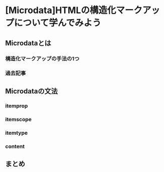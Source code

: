 # [Microdata]HTMLの構造化マークアップについて学んでみよう  

## Microdataとは  

### 構造化マークアップの手法の1つ  

### 過去記事  

## Microdataの文法  

### itemprop  

### itemscope  

### itemtype  

### content  

## まとめ  